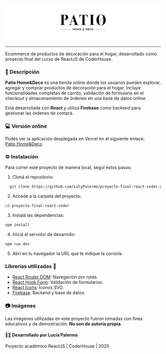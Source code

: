 ![Logo](/public/logo-readme.png)

---
Ecommerce de productos de decoración para el hogar, desarrollado como proyecto final del curso de ReactJS de CoderHouse.

### 🛒 Descripción
**Patio Home&Deco** es una tienda online donde los usuarios pueden explorar, agregar y comprar productos de decoración para el hogar. Incluye funcionalidades completas de carrito, validación de formulario en el checkout y almacenamiento de órdenes en una base de datos online.

Está desarrollada con **React** y utiliza **Firebase** como backend para gestionar las órdenes de compra.


### 💻 Versión online
Podés ver la aplicación desplegada en Vercel en el siguiente enlace:  
[Patio Home&Deco](https://patio-app.vercel.app/)

### ⚙️ Instalación
Para correr este proyecto de manera local, seguí estos pasos:

1. Cloná el repositorio:
```bash
  git clone https://github.com/LulyPalermo/proyecto-final-react-coder.git

```

2. Accedé a la carpeta del proyecto:
```bash
cd proyecto-final-react-coder
```

3. Instalá las dependencias:
```bash
npm install
```

4. Iniciá el servidor de desarrollo:
```bash
npm run dev

```
5. Abrí en tu navegador la URL que te indique la consola
  
### Librerias utilizadas 📖
- [React Router DOM](https://reactrouter.com/): Navegación por rutas.
- [React Hook Form](https://react-hook-form.com/): Validación de formularios.
- [React Icons](https://react-icons.github.io/react-icons/): Íconos SVG.
- [Firebase](https://firebase.google.com/): Backend y base de datos.

### 📷 Imágenes
Las imágenes utilizadas en este proyecto fueron tomadas con fines educativos y de demostración. **No son de autoría propia.**

#### 👩‍💻 Desarrollado por Lucía Palermo
Proyecto académico ReactJS | CoderHouse | 2025